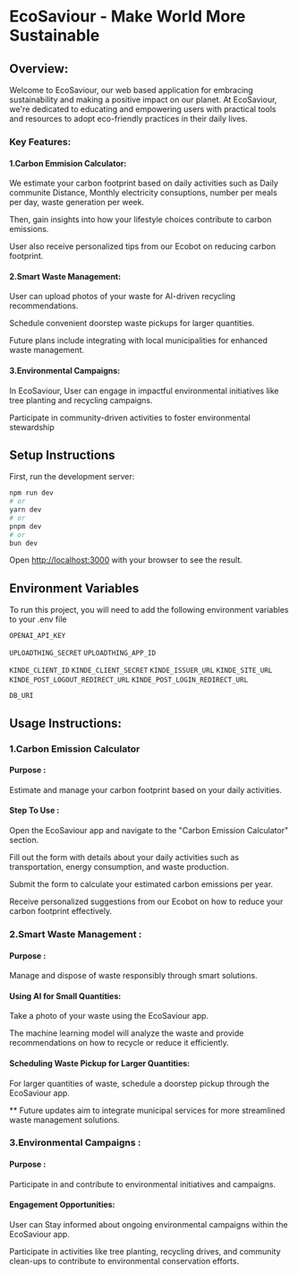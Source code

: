 # EcoSaviour - Make World More Sustainable


## Overview:
Welcome to EcoSaviour, our web based application for embracing sustainability and making a positive impact on our planet. 
At EcoSaviour, we're dedicated to educating and empowering users with practical tools and resources to adopt eco-friendly practices in their daily lives.

### Key Features:
#### 1.Carbon Emmision Calculator:

We estimate your carbon footprint based on daily activities such as Daily communite Distance, Monthly electricity consuptions, number per meals per day, waste generation per week.

Then, gain insights into how your lifestyle choices contribute to carbon emissions.

User also receive personalized tips from our Ecobot on reducing carbon footprint.

#### 2.Smart Waste Management:

User can upload photos of your waste for AI-driven recycling recommendations.

Schedule convenient doorstep waste pickups for larger quantities.

Future plans include integrating with local municipalities for enhanced waste management.

#### 3.Environmental Campaigns:

In EcoSaviour, User can engage in impactful environmental initiatives like tree planting and recycling campaigns.

Participate in community-driven activities to foster environmental stewardship

## Setup Instructions

First, run the development server:

```bash
npm run dev
# or
yarn dev
# or
pnpm dev
# or
bun dev
```

Open [http://localhost:3000](http://localhost:3000) with your browser to see the result.


## Environment Variables

To run this project, you will need to add the following environment variables to your .env file

`OPENAI_API_KEY`

`UPLOADTHING_SECRET`
`UPLOADTHING_APP_ID`

`KINDE_CLIENT_ID`
`KINDE_CLIENT_SECRET`
`KINDE_ISSUER_URL`
`KINDE_SITE_URL`
`KINDE_POST_LOGOUT_REDIRECT_URL`
`KINDE_POST_LOGIN_REDIRECT_URL`

`DB_URI`


## Usage Instructions:

### 1.Carbon Emission Calculator

#### Purpose : 
Estimate and manage your carbon footprint based on your daily activities.

#### Step To Use : 
Open the EcoSaviour app and navigate to the "Carbon Emission Calculator" section.

Fill out the form with details about your daily activities such as transportation, energy consumption, and waste production.

Submit the form to calculate your estimated carbon emissions per year.

Receive personalized suggestions from our Ecobot on how to reduce your carbon footprint effectively.


### 2.Smart Waste Management :

#### Purpose : 
Manage and dispose of waste responsibly through smart solutions.

#### Using AI for Small Quantities: 
Take a photo of your waste using the EcoSaviour app.

The machine learning model will analyze the waste and provide recommendations on how to recycle or reduce it efficiently.

#### Scheduling Waste Pickup for Larger Quantities:

For larger quantities of waste, schedule a doorstep pickup through the EcoSaviour app.

** Future updates aim to integrate municipal services for more streamlined waste management solutions.

### 3.Environmental Campaigns :
#### Purpose : 
Participate in and contribute to environmental initiatives and campaigns.

#### Engagement Opportunities:

User can Stay informed about ongoing environmental campaigns within the EcoSaviour app.

Participate in activities like tree planting, recycling drives, and community clean-ups to contribute to environmental conservation efforts.



